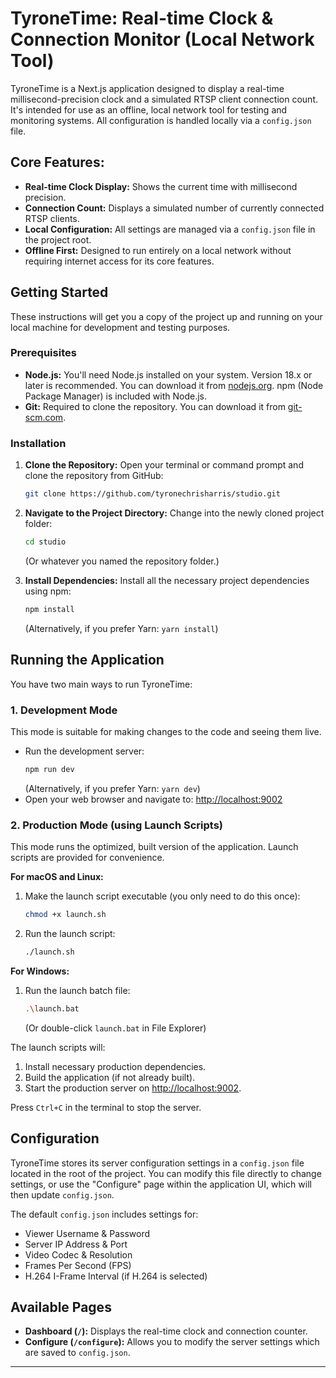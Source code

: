 # TyroneTime: Real-time Clock & Connection Monitor (Local Network Tool)

TyroneTime is a Next.js application designed to display a real-time millisecond-precision clock and a simulated RTSP client connection count. It's intended for use as an offline, local network tool for testing and monitoring systems. All configuration is handled locally via a `config.json` file.

## Core Features:

*   **Real-time Clock Display:** Shows the current time with millisecond precision.
*   **Connection Count:** Displays a simulated number of currently connected RTSP clients.
*   **Local Configuration:** All settings are managed via a `config.json` file in the project root.
*   **Offline First:** Designed to run entirely on a local network without requiring internet access for its core features.

## Getting Started

These instructions will get you a copy of the project up and running on your local machine for development and testing purposes.

### Prerequisites

*   **Node.js:** You'll need Node.js installed on your system. Version 18.x or later is recommended. You can download it from [nodejs.org](https://nodejs.org/). npm (Node Package Manager) is included with Node.js.
*   **Git:** Required to clone the repository. You can download it from [git-scm.com](https://git-scm.com/).

### Installation

1.  **Clone the Repository:**
    Open your terminal or command prompt and clone the repository from GitHub:
    ```bash
    git clone https://github.com/tyronechrisharris/studio.git
    ```

2.  **Navigate to the Project Directory:**
    Change into the newly cloned project folder:
    ```bash
    cd studio 
    ```
    (Or whatever you named the repository folder.)

3.  **Install Dependencies:**
    Install all the necessary project dependencies using npm:
    ```bash
    npm install
    ```
    (Alternatively, if you prefer Yarn: `yarn install`)


## Running the Application

You have two main ways to run TyroneTime:

### 1. Development Mode

This mode is suitable for making changes to the code and seeing them live.

*   Run the development server:
    ```bash
    npm run dev
    ```
    (Alternatively, if you prefer Yarn: `yarn dev`)
*   Open your web browser and navigate to: [http://localhost:9002](http://localhost:9002)

### 2. Production Mode (using Launch Scripts)

This mode runs the optimized, built version of the application. Launch scripts are provided for convenience.

**For macOS and Linux:**

1.  Make the launch script executable (you only need to do this once):
    ```bash
    chmod +x launch.sh
    ```
2.  Run the launch script:
    ```bash
    ./launch.sh
    ```

**For Windows:**

1.  Run the launch batch file:
    ```bash
    .\launch.bat
    ```
    (Or double-click `launch.bat` in File Explorer)

The launch scripts will:
1.  Install necessary production dependencies.
2.  Build the application (if not already built).
3.  Start the production server on [http://localhost:9002](http://localhost:9002).

Press `Ctrl+C` in the terminal to stop the server.

## Configuration

TyroneTime stores its server configuration settings in a `config.json` file located in the root of the project. You can modify this file directly to change settings, or use the "Configure" page within the application UI, which will then update `config.json`.

The default `config.json` includes settings for:
*   Viewer Username & Password
*   Server IP Address & Port
*   Video Codec & Resolution
*   Frames Per Second (FPS)
*   H.264 I-Frame Interval (if H.264 is selected)

## Available Pages

*   **Dashboard (`/`):** Displays the real-time clock and connection counter.
*   **Configure (`/configure`):** Allows you to modify the server settings which are saved to `config.json`.

---
